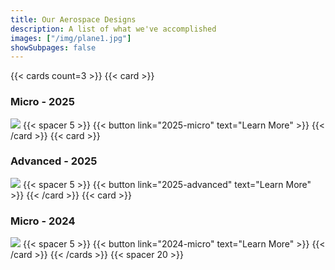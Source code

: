 ```yaml
---
title: Our Aerospace Designs
description: A list of what we've accomplished
images: ["/img/plane1.jpg"]
showSubpages: false
---
```


{{< cards count=3 >}}
{{< card >}}
### Micro - 2025
![](/img/micro-on-the-concrete.jpg)
{{< spacer 5 >}}
{{< button link="2025-micro" text="Learn More" >}}
{{< /card >}}
{{< card >}}
### Advanced - 2025
![](/img/adv-gala.jpg)
{{< spacer 5 >}}
{{< button link="2025-advanced" text="Learn More" >}}
{{< /card >}}
{{< card >}}
### Micro - 2024
![](/img/micro-2024-flying.jpg)
{{< spacer 5 >}}
{{< button link="2024-micro" text="Learn More" >}}
{{< /card >}}
{{< /cards >}}
{{< spacer 20 >}}



